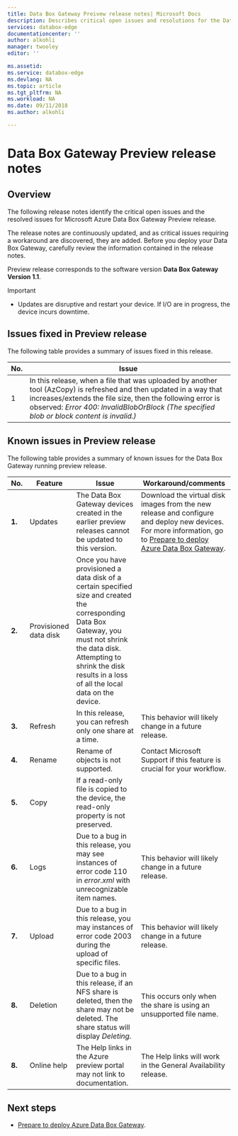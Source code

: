 ```yaml
---
title: Data Box Gateway Preivew release notes| Microsoft Docs
description: Describes critical open issues and resolutions for the Data Box Gateway running Preview release.
services: databox-edge
documentationcenter: ''
author: alkohli
manager: twooley
editor: ''

ms.assetid: 
ms.service: databox-edge
ms.devlang: NA
ms.topic: article
ms.tgt_pltfrm: NA
ms.workload: NA
ms.date: 09/11/2018
ms.author: alkohli

---
```

# Data Box Gateway Preview release notes

## Overview

The following release notes identify the critical open issues and the resolved issues for Microsoft Azure Data Box Gateway Preview release.

The release notes are continuously updated, and as critical issues requiring a workaround are discovered, they are added. Before you deploy your Data Box Gateway, carefully review the information contained in the release notes.

Preview release corresponds to the software version **Data Box Gateway Version 1.1**.

> [!IMPORTANT]
> - Updates are disruptive and restart your device. If I/O are in progress, the device incurs downtime. <!--For detailed instructions on how to apply the release, go to [Install Preview release](data-box-gateway-install-update.md).-->


## Issues fixed in Preview release

The following table provides a summary of issues fixed in this release.

| No. | Issue |
| --- | --- |
| 1 | In this release, when a file that was uploaded by another tool (AzCopy) is refreshed and then updated in a way that increases/extends the file size, then the following error is observed: *Error 400: InvalidBlobOrBlock (The specified blob or block content is invalid.)*|


## Known issues in Preview release

The following table provides a summary of known issues for the Data Box Gateway running preview release.

| No. | Feature | Issue | Workaround/comments |
| --- | --- | --- | --- |
| **1.** |Updates |The Data Box Gateway devices created in the earlier preview releases cannot be updated to this version. |Download the virtual disk images from the new release and configure and deploy new devices. For more information, go to [Prepare to deploy Azure Data Box Gateway](data-box-gateway-deploy-prep.md). |
| **2.** |Provisioned data disk |Once you have provisioned a data disk of a certain specified size and created the corresponding Data Box Gateway, you must not shrink the data disk. Attempting to shrink the disk results in a loss of all the local data on the device. | |
| **3.** |Refresh |In this release, you can refresh only one share at a time. |This behavior will likely change in a future release. |
| **4.** |Rename |Rename of objects is not supported. |Contact Microsoft Support if this feature is crucial for your workflow. |
| **5.** |Copy| If a read-only file is copied to the device, the read-only property is not preserved. | |
| **6.** |Logs| Due to a bug in this release, you may see instances of error code 110 in *error.xml* with unrecognizable item names. |This behavior will likely change in a future release. |
| **7.** |Upload | Due to a bug in this release, you may instances of error code 2003 during the upload of specific files. |This behavior will likely change in a future release. |
| **8.** |Deletion | Due to a bug in this release, if an NFS share is deleted, then the share may not be deleted. The share status will display *Deleting*.  |This occurs only when the share is using an unsupported file name. |
| **8.** |Online help |The Help links in the Azure preview portal may not link to  documentation.|The Help links will work in the General Availability release. |



## Next steps

- [Prepare to deploy Azure Data Box Gateway](data-box-gateway-deploy-prep.md).


